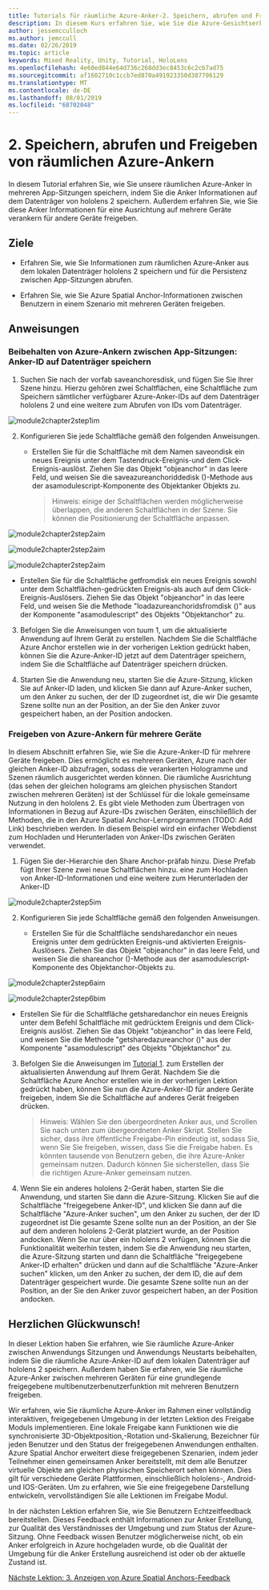 ```yaml
---
title: Tutorials für räumliche Azure-Anker-2. Speichern, abrufen und Freigeben von räumlichen Azure-Ankern
description: In diesem Kurs erfahren Sie, wie Sie die Azure-Gesichtserkennung in einer Mixed Reality-Anwendung implementieren.
author: jessemcculloch
ms.author: jemccull
ms.date: 02/26/2019
ms.topic: article
keywords: Mixed Reality, Unity, Tutorial, HoloLens
ms.openlocfilehash: 4e60ed844e64d736c268dd3ec8453c6c2cb7ad75
ms.sourcegitcommit: af1602710c1ccb7ed870a491923350d387706129
ms.translationtype: MT
ms.contentlocale: de-DE
ms.lasthandoff: 08/01/2019
ms.locfileid: "68702048"
---
```

# <a name="2-saving-retrieving-and-sharing-azure-spatial-anchors"></a>2. Speichern, abrufen und Freigeben von räumlichen Azure-Ankern

In diesem Tutorial erfahren Sie, wie Sie unsere räumlichen Azure-Anker in mehreren App-Sitzungen speichern, indem Sie die Anker Informationen auf dem Datenträger von hololens 2 speichern. Außerdem erfahren Sie, wie Sie diese Anker Informationen für eine Ausrichtung auf mehrere Geräte verankern für andere Geräte freigeben.

## <a name="objectives"></a>Ziele

* Erfahren Sie, wie Sie Informationen zum räumlichen Azure-Anker aus dem lokalen Datenträger hololens 2 speichern und für die Persistenz zwischen App-Sitzungen abrufen.

* Erfahren Sie, wie Sie Azure Spatial Anchor-Informationen zwischen Benutzern in einem Szenario mit mehreren Geräten freigeben.

## <a name="instructions"></a>Anweisungen

### <a name="persist-azure-anchors-between-app-sessions---save-anchor-id-to-disk"></a>Beibehalten von Azure-Ankern zwischen App-Sitzungen: Anker-ID auf Datenträger speichern

1. Suchen Sie nach der vorfab saveanchoresdisk, und fügen Sie Sie Ihrer Szene hinzu. Hierzu gehören zwei Schaltflächen, eine Schaltfläche zum Speichern sämtlicher verfügbarer Azure-Anker-IDs auf dem Datenträger hololens 2 und eine weitere zum Abrufen von IDs vom Datenträger.

![module2chapter2step1im](images/module2chapter2step1im.PNG)

2. Konfigurieren Sie jede Schaltfläche gemäß den folgenden Anweisungen.

   - Erstellen Sie für die Schaltfläche mit dem Namen saveondisk ein neues Ereignis unter dem Tastendruck-Ereignis-und dem Click-Ereignis-auslöst. Ziehen Sie das Objekt "objeanchor" in das leere Feld, und weisen Sie die saveazureanchoriddedisk ()-Methode aus der asamodulescript-Komponente des Objektanker Objekts zu.
   
     > Hinweis: einige der Schaltflächen werden möglicherweise überlappen, die anderen Schaltflächen in der Szene. Sie können die Positionierung der Schaltfläche anpassen.

![module2chapter2step2aim](images/module2chapter2step2aim.PNG)

![module2chapter2step2aim](images/module2chapter2step2bim.PNG)

![module2chapter2step2aim](images/module2chapter2step2cim.PNG)


   - Erstellen Sie für die Schaltfläche getfromdisk ein neues Ereignis sowohl unter dem Schaltflächen-gedrückten Ereignis-als auch auf dem Click-Ereignis-Auslösers. Ziehen Sie das Objekt "objeanchor" in das leere Feld, und weisen Sie die Methode "loadazureanchoridsfromdisk ()" aus der Komponente "asamodulescript" des Objekts "Objektanchor" zu.

3. Befolgen Sie die Anweisungen von tuum 1, um die aktualisierte Anwendung auf Ihrem Gerät zu erstellen. Nachdem Sie die Schaltfläche Azure Anchor erstellen wie in der vorherigen Lektion gedrückt haben, können Sie die Azure-Anker-ID jetzt auf dem Datenträger speichern, indem Sie die Schaltfläche auf Datenträger speichern drücken.

4. Starten Sie die Anwendung neu, starten Sie die Azure-Sitzung, klicken Sie auf Anker-ID laden, und klicken Sie dann auf Azure-Anker suchen, um den Anker zu suchen, der der ID zugeordnet ist, die wir Die gesamte Szene sollte nun an der Position, an der Sie den Anker zuvor gespeichert haben, an der Position andocken.

### <a name="share-azure-anchors-between-multiple-devices"></a>Freigeben von Azure-Ankern für mehrere Geräte

In diesem Abschnitt erfahren Sie, wie Sie die Azure-Anker-ID für mehrere Geräte freigeben. Dies ermöglicht es mehreren Geräten, Azure nach der gleichen Anker-ID abzufragen, sodass die verankerten Hologramme und Szenen räumlich ausgerichtet werden können. Die räumliche Ausrichtung (das sehen der gleichen holograms am gleichen physischen Standort zwischen mehreren Geräten) ist der Schlüssel für die lokale gemeinsame Nutzung in den hololens 2. Es gibt viele Methoden zum Übertragen von Informationen in Bezug auf Azure-IDs zwischen Geräten, einschließlich der Methoden, die in den Azure Spatial Anchor-Lernprogrammen (TODO: Add Link) beschrieben werden. In diesem Beispiel wird ein einfacher Webdienst zum Hochladen und Herunterladen von Anker-IDs zwischen Geräten verwendet.

1. Fügen Sie der-Hierarchie den Share Anchor-präfab hinzu. Diese Prefab fügt Ihrer Szene zwei neue Schaltflächen hinzu. eine zum Hochladen von Anker-ID-Informationen und eine weitere zum Herunterladen der Anker-ID 

![module2chapter2step5im](images/module2chapter2step5im.PNG)

2. Konfigurieren Sie jede Schaltfläche gemäß den folgenden Anweisungen.

   - Erstellen Sie für die Schaltfläche sendsharedanchor ein neues Ereignis unter dem gedrückten Ereignis-und aktivierten Ereignis-Auslösers. Ziehen Sie das Objekt "objeanchor" in das leere Feld, und weisen Sie die shareanchor ()-Methode aus der asamodulescript-Komponente des Objektanchor-Objekts zu.

![module2chapter2step6aim](images/module2chapter2step6aim.PNG)

![module2chapter2step6bim](images/module2chapter2step6bim.PNG)

   - Erstellen Sie für die Schaltfläche getsharedanchor ein neues Ereignis unter dem Befehl Schaltfläche mit gedrücktem Ereignis und dem Click-Ereignis auslöst. Ziehen Sie das Objekt "objeanchor" in das leere Feld, und weisen Sie die Methode "getsharedazureanchor ()" aus der Komponente "asamodulescript" des Objekts "Objektanchor" zu.

3. Befolgen Sie die Anweisungen im [Tutorial 1](mrlearning-base-ch1.md). zum Erstellen der aktualisierten Anwendung auf Ihrem Gerät. Nachdem Sie die Schaltfläche Azure Anchor erstellen wie in der vorherigen Lektion gedrückt haben, können Sie nun die Azure-Anker-ID für andere Geräte freigeben, indem Sie die Schaltfläche auf anderes Gerät freigeben drücken.

   > Hinweis: Wählen Sie den übergeordneten Anker aus, und Scrollen Sie nach unten zum übergeordneten Anker Skript. Stellen Sie sicher, dass ihre öffentliche Freigabe-Pin eindeutig ist, sodass Sie, wenn Sie Sie freigeben, wissen, dass Sie die Freigabe haben. Es könnten tausende von Benutzern geben, die ihre Azure-Anker gemeinsam nutzen. Dadurch können Sie sicherstellen, dass Sie die richtigen Azure-Anker gemeinsam nutzen.

4. Wenn Sie ein anderes hololens 2-Gerät haben, starten Sie die Anwendung, und starten Sie dann die Azure-Sitzung. Klicken Sie auf die Schaltfläche "freigegebene Anker-ID", und klicken Sie dann auf die Schaltfläche "Azure-Anker suchen", um den Anker zu suchen, der der ID zugeordnet ist Die gesamte Szene sollte nun an der Position, an der Sie auf dem anderen hololens 2-Gerät platziert wurde, an der Position andocken. Wenn Sie nur über ein hololens 2 verfügen, können Sie die Funktionalität weiterhin testen, indem Sie die Anwendung neu starten, die Azure-Sitzung starten und dann die Schaltfläche "freigegebene Anker-ID erhalten" drücken und dann auf die Schaltfläche "Azure-Anker suchen" klicken, um den Anker zu suchen, der dem ID, die auf dem Datenträger gespeichert wurde. Die gesamte Szene sollte nun an der Position, an der Sie den Anker zuvor gespeichert haben, an der Position andocken.

## <a name="congratulations"></a>Herzlichen Glückwunsch!
In dieser Lektion haben Sie erfahren, wie Sie räumliche Azure-Anker zwischen Anwendungs Sitzungen und Anwendungs Neustarts beibehalten, indem Sie die räumliche Azure-Anker-ID auf dem lokalen Datenträger auf hololens 2 speichern. Außerdem haben Sie erfahren, wie Sie räumliche Azure-Anker zwischen mehreren Geräten für eine grundlegende freigegebene multibenutzerbenutzerfunktion mit mehreren Benutzern freigeben.

Wir erfahren, wie Sie räumliche Azure-Anker im Rahmen einer vollständig interaktiven, freigegebenen Umgebung in der letzten Lektion des Freigabe Moduls implementieren. Eine lokale Freigabe kann Funktionen wie die synchronisierte 3D-Objektposition,-Rotation und-Skalierung, Bezeichner für jeden Benutzer und den Status der freigegebenen Anwendungen enthalten. Azure Spatial Anchor erweitert diese freigegebenen Szenarien, indem jeder Teilnehmer einen gemeinsamen Anker bereitstellt, mit dem alle Benutzer virtuelle Objekte am gleichen physischen Speicherort sehen können. Dies gilt für verschiedene Geräte Plattformen, einschließlich hololens-, Android-und IOS-Geräten. Um zu erfahren, wie Sie eine freigegebene Darstellung entwickeln, vervollständigen Sie alle Lektionen im Freigabe Modul.

In der nächsten Lektion erfahren Sie, wie Sie Benutzern Echtzeitfeedback bereitstellen. Dieses Feedback enthält Informationen zur Anker Erstellung, zur Qualität des Verständnisses der Umgebung und zum Status der Azure-Sitzung. Ohne Feedback wissen Benutzer möglicherweise nicht, ob ein Anker erfolgreich in Azure hochgeladen wurde, ob die Qualität der Umgebung für die Anker Erstellung ausreichend ist oder ob der aktuelle Zustand ist.

[Nächste Lektion: 3. Anzeigen von Azure Spatial Anchors-Feedback](mrlearning-asa-ch3.md)

